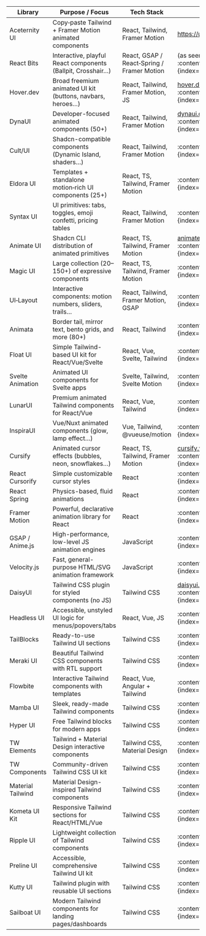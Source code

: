 | Library          | Purpose / Focus                                                | Tech Stack                                          | Link                                                        |
|------------------|----------------------------------------------------------------|-----------------------------------------------------|-------------------------------------------------------------|
| Aceternity UI    | Copy‑paste Tailwind + Framer Motion animated components        | React, Tailwind, Framer Motion                     | https://ui.aceternity.com |
| React Bits       | Interactive, playful React components (Ballpit, Crosshair…)  | React, GSAP / React‑Spring / Framer Motion        | (as seen previously) :contentReference[oaicite:2]{index=2} |
| Hover.dev        | Broad freemium animated UI kit (buttons, navbars, heroes…)   | React, Tailwind, Framer Motion, JS                | [hover.dev](https://hover.dev) :contentReference[oaicite:3]{index=3} |
| DynaUI           | Developer-focused animated components (50+)                   | React, Tailwind, Framer Motion                    | [dynaui.design](https://www.dynaui.design/) :contentReference[oaicite:4]{index=4} |
| Cult/UI          | Shadcn-compatible components (Dynamic Island, shaders…)       | React, Tailwind, Framer Motion                    | :contentReference[oaicite:5]{index=5} |
| Eldora UI        | Templates + standalone motion‑rich UI components (25+)        | React, TS, Tailwind, Framer Motion                | :contentReference[oaicite:6]{index=6} |
| Syntax UI        | UI primitives: tabs, toggles, emoji confetti, pricing tables  | React, Tailwind, Framer Motion                    | :contentReference[oaicite:7]{index=7} |
| Animate UI       | Shadcn CLI distribution of animated primitives                | React, TS, Tailwind, Framer Motion                | [animate-ui.com](https://animate-ui.com/) :contentReference[oaicite:8]{index=8} |
| Magic UI         | Large collection (20–150+) of expressive components           | React, TS, Tailwind, Framer Motion                | :contentReference[oaicite:9]{index=9} |
| UI‑Layout        | Interactive components: motion numbers, sliders, trails…      | React, Tailwind, Framer Motion, GSAP              | :contentReference[oaicite:10]{index=10} |
| Animata          | Border tail, mirror text, bento grids, and more (80+)         | React, Tailwind                                    | :contentReference[oaicite:11]{index=11} |
| Float UI         | Simple Tailwind-based UI kit for React/Vue/Svelte             | React, Vue, Svelte, Tailwind                       | :contentReference[oaicite:12]{index=12} |
| Svelte Animation | Animated UI components for Svelte apps                        | Svelte, Tailwind, Svelte Motion                    | :contentReference[oaicite:13]{index=13} |
| LunarUI          | Premium animated Tailwind components for React/Vue             | React, Vue, Tailwind                               | :contentReference[oaicite:14]{index=14} |
| InspiraUI        | Vue/Nuxt animated components (glow, lamp effect…)             | Vue, Tailwind, @vueuse/motion                      | :contentReference[oaicite:15]{index=15} |
| Cursify          | Animated cursor effects (bubbles, neon, snowflakes…)          | React, TS, Tailwind, Framer Motion                | [cursify.vercel.app](https://cursify.vercel.app/) :contentReference[oaicite:16]{index=16} |
| React Cursorify  | Simple customizable cursor styles                             | React                                              | :contentReference[oaicite:17]{index=17} |
| React Spring     | Physics-based, fluid animations                               | React                                              | :contentReference[oaicite:18]{index=18} |
| Framer Motion    | Powerful, declarative animation library for React             | React                                              | :contentReference[oaicite:19]{index=19} |
| GSAP / Anime.js  | High-performance, low-level JS animation engines              | JavaScript                                          | :contentReference[oaicite:20]{index=20} |
| Velocity.js      | Fast, general-purpose HTML/SVG animation framework            | JavaScript                                          | :contentReference[oaicite:21]{index=21} |
| DaisyUI          | Tailwind CSS plugin for styled components (no JS)            | Tailwind CSS                                        | [daisyui.com](https://daisyui.com/) :contentReference[oaicite:22]{index=22} |
| Headless UI      | Accessible, unstyled UI logic for menus/popovers/tabs        | React, Vue, JS                                      | :contentReference[oaicite:23]{index=23} |
| TailBlocks       | Ready-to-use Tailwind UI sections                             | Tailwind CSS                                        | :contentReference[oaicite:24]{index=24} |
| Meraki UI        | Beautiful Tailwind CSS components with RTL support            | Tailwind CSS                                        | :contentReference[oaicite:25]{index=25} |
| Flowbite         | Interactive Tailwind components with templates                | React, Vue, Angular + Tailwind                     | :contentReference[oaicite:26]{index=26} |
| Mamba UI         | Sleek, ready-made Tailwind components                        | Tailwind CSS                                        | :contentReference[oaicite:27]{index=27} |
| Hyper UI         | Free Tailwind blocks for modern apps                          | Tailwind CSS                                        | :contentReference[oaicite:28]{index=28} |
| TW Elements      | Tailwind + Material Design interactive components             | Tailwind CSS, Material Design                       | :contentReference[oaicite:29]{index=29} |
| TW Components    | Community-driven Tailwind CSS UI kit                         | Tailwind CSS                                        | :contentReference[oaicite:30]{index=30} |
| Material Tailwind | Material Design-inspired Tailwind components                | Tailwind CSS                                        | :contentReference[oaicite:31]{index=31} |
| Kometa UI Kit    | Responsive Tailwind sections for React/HTML/Vue              | Tailwind CSS                                        | :contentReference[oaicite:32]{index=32} |
| Ripple UI        | Lightweight collection of Tailwind components                | Tailwind CSS                                        | :contentReference[oaicite:33]{index=33} |
| Preline UI       | Accessible, comprehensive Tailwind UI kit                    | Tailwind CSS                                        | :contentReference[oaicite:34]{index=34} |
| Kutty UI         | Tailwind plugin with reusable UI sections                    | Tailwind CSS                                        | :contentReference[oaicite:35]{index=35} |
| Sailboat UI      | Modern Tailwind components for landing pages/dashboards      | Tailwind CSS                                        | :contentReference[oaicite:36]{index=36} |

